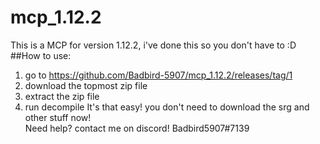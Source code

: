 # mcp_1.12.2
This is a MCP for version 1.12.2, i've done this so you don't have to :D
##How to use:
1. go to https://github.com/Badbird-5907/mcp_1.12.2/releases/tag/1
2. download the topmost zip file
3. extract the zip file
4. run decompile
It's that easy! you don't need to download the srg and other stuff now!<br/>
Need help? contact me on discord! Badbird5907#7139
